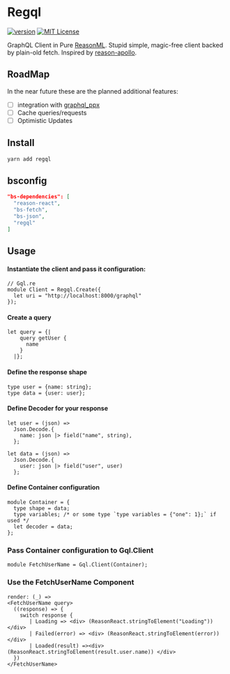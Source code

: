 # Regql

[![version](https://img.shields.io/npm/v/regql.svg?style=flat-square)](http://npm.im/regql)
[![MIT License](https://img.shields.io/npm/l/regql.svg?style=flat-square)](http://opensource.org/licenses/MIT)

GraphQL Client in Pure [ReasonML](https://reasonml.github.io). Stupid simple,
magic-free client backed by plain-old fetch. Inspired by
[reason-apollo](https://github.com/Gregoirevda/reason-apollo).

## RoadMap

In the near future these are the planned additional features:

* [ ] integration with [graphql_ppx](https://github.com/mhallin/graphql_ppx)
* [ ] Cache queries/requests
* [ ] Optimistic Updates

## Install

```bash
yarn add regql
```

## bsconfig

```json
"bs-dependencies": [
  "reason-react",
  "bs-fetch",
  "bs-json",
  "regql"
]
```

## Usage

#### Instantiate the client and pass it configuration:

```reason
// Gql.re
module Client = Regql.Create({
  let uri = "http://localhost:8000/graphql"
});
```

#### Create a query

```reason
let query = {|
    query getUser {
      name
    }
  |};
```

#### Define the response shape

```reason
type user = {name: string};
type data = {user: user};
```

#### Define Decoder for your response

```reason
let user = (json) =>
  Json.Decode.{
    name: json |> field("name", string),
  };

let data = (json) =>
  Json.Decode.{
    user: json |> field("user", user)
  };
```

#### Define Container configuration

```reason
module Container = {
  type shape = data;
  type variables; /* or some type `type variables = {"one": 1};` if used */
  let decoder = data;
};
```

### Pass Container configuration to Gql.Client

```reason
module FetchUserName = Gql.Client(Container);
```

### Use the FetchUserName Component

```reason
render: (_) =>
<FetchUserName query>
  ((response) => {
    switch response {
       | Loading => <div> (ReasonReact.stringToElement("Loading")) </div>
       | Failed(error) => <div> (ReasonReact.stringToElement(error)) </div>
       | Loaded(result) =><div> (ReasonReact.stringToElement(result.user.name)) </div>
  })
</FetchUserName>
```
